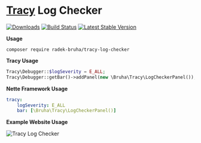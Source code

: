 # [**Tracy**](https://github.com/nette/tracy) Log Checker
[![Downloads](https://img.shields.io/packagist/dt/radek-bruha/tracy-log-checker.svg?style=flat-square)](https://packagist.org/packages/radek-bruha/tracy-log-checker)
[![Build Status](https://img.shields.io/github/actions/workflow/status/radek-bruha/tracy-log-checker/workflow.yaml?style=flat-square)](https://github.com/radek-bruha/tracy-log-checker/actions)
[![Latest Stable Version](https://img.shields.io/github/release/radek-bruha/tracy-log-checker.svg?style=flat-square)](https://github.com/radek-bruha/tracy-log-checker/releases)

**Usage**
```
composer require radek-bruha/tracy-log-checker
```

**Tracy Usage**
```php
Tracy\Debugger::$logSeverity = E_ALL;
Tracy\Debugger::getBar()->addPanel(new \Bruha\Tracy\LogCheckerPanel());
```

**Nette Framework Usage**
```yml
tracy:
    logSeverity: E_ALL
    bar: [\Bruha\Tracy\LogCheckerPanel()]
```

**Example Website Usage**

![Tracy Log Checker](https://i.imgur.com/jFDduH4.png)
